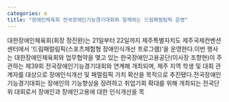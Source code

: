 ```yaml
---
categories: e
title: "장애인체육회 전국장애인기능경기대회와 함께하는 드림패럴림픽 운영"
---
```

대한장애인체육회(회장 정진완)는 21일부터 22일까지 제주특별자치도 제주국제컨벤션센터에서 ‘드림패럴림픽(스포츠체험형 장애인식개선 프로그램)’을 운영한다.이번 행사는 대한장애인체육회와 업무협약을 맺고 있는 한국장애인고용공단(이사장 조향현)이 주관하는 제39회 전국장애인기능경기대회와 연계해 개최되며, 제주 지역 학생 및 대회 관계자를 대상으로 장애인식개선 및 패럴림픽 가치 확산을 목적으로 추진됐다.전국장애인기능경기대회는 장애인의 기능향상을 장려하고 취업기회 확대를 위해 개최되는 전국단위 대회로서 장애인과 장애인고용에 대한 인식개선을 목
